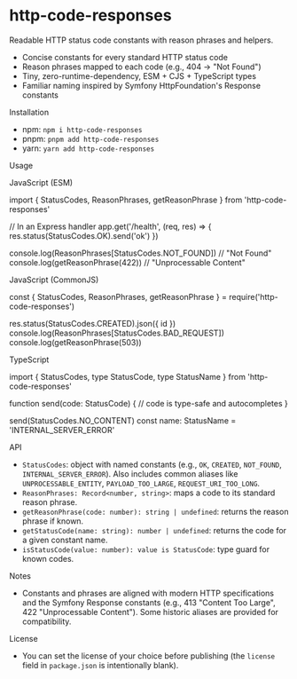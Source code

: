 # http-code-responses

Readable HTTP status code constants with reason phrases and helpers.

- Concise constants for every standard HTTP status code
- Reason phrases mapped to each code (e.g., 404 → "Not Found")
- Tiny, zero-runtime-dependency, ESM + CJS + TypeScript types
- Familiar naming inspired by Symfony HttpFoundation's Response constants

Installation

- npm: `npm i http-code-responses`
- pnpm: `pnpm add http-code-responses`
- yarn: `yarn add http-code-responses`

Usage

JavaScript (ESM)

import { StatusCodes, ReasonPhrases, getReasonPhrase } from 'http-code-responses'

// In an Express handler
app.get('/health', (req, res) => {
  res.status(StatusCodes.OK).send('ok')
})

console.log(ReasonPhrases[StatusCodes.NOT_FOUND]) // "Not Found"
console.log(getReasonPhrase(422)) // "Unprocessable Content"

JavaScript (CommonJS)

const { StatusCodes, ReasonPhrases, getReasonPhrase } = require('http-code-responses')

res.status(StatusCodes.CREATED).json({ id })
console.log(ReasonPhrases[StatusCodes.BAD_REQUEST])
console.log(getReasonPhrase(503))

TypeScript

import { StatusCodes, type StatusCode, type StatusName } from 'http-code-responses'

function send(code: StatusCode) {
  // code is type-safe and autocompletes
}

send(StatusCodes.NO_CONTENT)
const name: StatusName = 'INTERNAL_SERVER_ERROR'

API

- `StatusCodes`: object with named constants (e.g., `OK`, `CREATED`, `NOT_FOUND`, `INTERNAL_SERVER_ERROR`). Also includes common aliases like `UNPROCESSABLE_ENTITY`, `PAYLOAD_TOO_LARGE`, `REQUEST_URI_TOO_LONG`.
- `ReasonPhrases: Record<number, string>`: maps a code to its standard reason phrase.
- `getReasonPhrase(code: number): string | undefined`: returns the reason phrase if known.
- `getStatusCode(name: string): number | undefined`: returns the code for a given constant name.
- `isStatusCode(value: number): value is StatusCode`: type guard for known codes.

Notes

- Constants and phrases are aligned with modern HTTP specifications and the Symfony Response constants (e.g., 413 "Content Too Large", 422 "Unprocessable Content"). Some historic aliases are provided for compatibility.

License

- You can set the license of your choice before publishing (the `license` field in `package.json` is intentionally blank).

